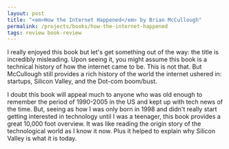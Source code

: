 ```yaml
---
layout: post
title: "<em>How the Internet Happened</em> by Brian McCullough"
permalink: /projects/books/how-the-internet-happened
tags: review book-review
---
```


I really enjoyed this book but let's get something out of the way: the title is incredibly misleading. Upon seeing it, you might assume this book is a technical history of how the internet came to be. This is not that. But McCullough still provides a rich history of the world the internet ushered in: startups, Silicon Valley, and the Dot-com boom/bust.

I doubt this book will appeal much to anyone who was old enough to remember the period of 1990-2005 in the US and kept up with tech news of the time. But, seeing as how I was only born in 1998 and didn't really start getting interested in technology until I was a teenager, this book provides a great 10,000 foot overview. It was like reading the origin story of the technological world as I know it now. Plus it helped to explain why Silicon Valley is what it is today.

